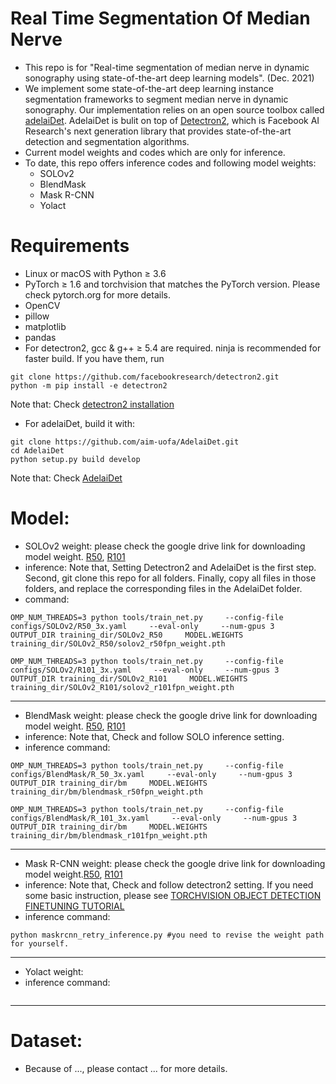 # Real Time Segmentation Of Median Nerve
- This repo is for "Real-time segmentation of median nerve in dynamic sonography using state-of-the-art deep learning models". (Dec. 2021) 
- We implement some state-of-the-art deep learning instance segmentation frameworks to segment median nerve in dynamic sonography. Our implementation relies on an open source toolbox called [adelaiDet](https://github.com/aim-uofa/AdelaiDet). AdelaiDet is bulit on top of [Detectron2](https://github.com/facebookresearch/detectron2/tree/d4412c7070b28e50037b3797de8a579afd008b2b), which is Facebook AI Research's next generation library that provides state-of-the-art detection and segmentation algorithms.
- Current model weights and codes which are only for inference.
- To date, this repo offers inference codes and following model weights:
  - SOLOv2
  - BlendMask
  - Mask R-CNN
  - Yolact
# Requirements
- Linux or macOS with Python ≥ 3.6
- PyTorch ≥ 1.6 and torchvision that matches the PyTorch version. Please check pytorch.org for more details.
- OpenCV
- pillow
- matplotlib
- pandas
- For detectron2, gcc & g++ ≥ 5.4 are required. ninja is recommended for faster build. If you have them, run
```
git clone https://github.com/facebookresearch/detectron2.git
python -m pip install -e detectron2
```
Note that: Check [detectron2 installation](https://github.com/facebookresearch/detectron2/blob/d4412c7070b28e50037b3797de8a579afd008b2b/INSTALL.md)
- For adelaiDet, build it with:
```
git clone https://github.com/aim-uofa/AdelaiDet.git
cd AdelaiDet
python setup.py build develop
```
Note that: Check [AdelaiDet](https://github.com/aim-uofa/AdelaiDet)

# Model:
- SOLOv2 weight: please check the google drive link for downloading model weight. [R50](https://drive.google.com/file/d/1mX8u2wBSoMSJCZvEChtTVoQvL9Wioi1T/view?usp=share_link), [R101](https://drive.google.com/file/d/1uqVj_jgPrtwRbr46ecl8ThV9AwaChU6w/view?usp=share_link)
- inference: Note that, Setting Detectron2 and AdelaiDet is the first step. Second, git clone this repo for all folders. Finally, copy all files in those folders, and replace the corresponding files in the AdelaiDet folder. 
- command:
```
OMP_NUM_THREADS=3 python tools/train_net.py     --config-file configs/SOLOv2/R50_3x.yaml     --eval-only     --num-gpus 3     OUTPUT_DIR training_dir/SOLOv2_R50     MODEL.WEIGHTS training_dir/SOLOv2_R50/solov2_r50fpn_weight.pth
```
```
OMP_NUM_THREADS=3 python tools/train_net.py     --config-file configs/SOLOv2/R101_3x.yaml     --eval-only     --num-gpus 3     OUTPUT_DIR training_dir/SOLOv2_R101     MODEL.WEIGHTS training_dir/SOLOv2_R101/solov2_r101fpn_weight.pth
```
----------------------------------------
- BlendMask weight: please check the google drive link for downloading model weight. [R50](https://drive.google.com/file/d/12QMHhyuvWfei1K6qDwB9_Cuey6AQKjtB/view?usp=share_link), [R101](https://drive.google.com/file/d/1cDVs-BGCcV1FyzW5rI1G-VAVb7m2cuVy/view?usp=sharing)
- inference: Note that, Check and follow SOLO inference setting. 
- inference command:
```
OMP_NUM_THREADS=3 python tools/train_net.py     --config-file configs/BlendMask/R_50_3x.yaml     --eval-only     --num-gpus 3     OUTPUT_DIR training_dir/bm     MODEL.WEIGHTS training_dir/bm/blendmask_r50fpn_weight.pth
```
```
OMP_NUM_THREADS=3 python tools/train_net.py     --config-file configs/BlendMask/R_101_3x.yaml     --eval-only     --num-gpus 3     OUTPUT_DIR training_dir/bm     MODEL.WEIGHTS training_dir/bm/blendmask_r101fpn_weight.pth
```
----------------------------------------
- Mask R-CNN weight: please check the google drive link for downloading model weight.[R50](https://drive.google.com/file/d/1QvKdyroyDQE7rWSlgGtUxWMtMjUWgonQ/view?usp=share_link), [R101](https://drive.google.com/file/d/1RH3y7w-bj3aiRpM_o95DfwapcEnPwabU/view?usp=share_link)
- inference: Note that, Check and follow detectron2 setting. If you need some basic instruction, please see [TORCHVISION OBJECT DETECTION FINETUNING TUTORIAL](https://pytorch.org/tutorials/intermediate/torchvision_tutorial.html)
- inference command:
```
python maskrcnn_retry_inference.py #you need to revise the weight path for yourself.
```
----------------------------------------
- Yolact weight:
- inference command:
```
```
----------------------------------------

# Dataset: 
- Because of ..., please contact ... for more details.
